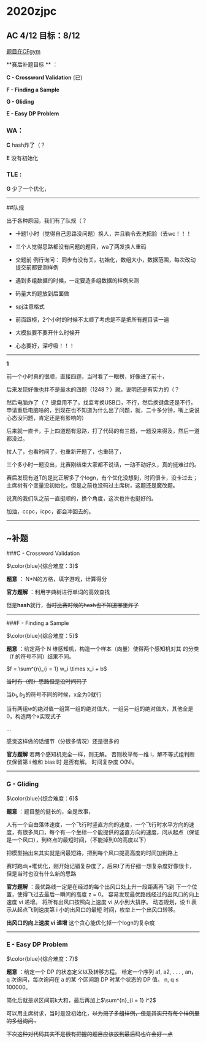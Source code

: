 # 2020zjpc

## AC 4/12   目标：8/12

[题目在CFgym](https://codeforces.com/gym/102770)

**赛后补题目标 ** ：

**C - Crossword Validation** (已)

**F - Finding a Sample**

**G - Gliding**

**E  - Easy DP Problem**

### WA：

**C** hash炸了（？

**E**  没有初始化

### TLE : 

**G**  少了一个优化，

---

##队规

出于各种原因，我们有了队规（？

+ 卡题1小时（觉得自己思路没问题）换人，并且勒令去洗把脸（去wc！！！
+ 三个人觉得思路都没有问题的题目，wa了两发换人重码
+ 交题前 例行询问： 同步有没有关，初始化，数组大小，数据范围，每次改动提交前都要测样例
+ 遇到多组数据的时候，一定要造多组数据的样例来测
+ 码量大的题放到后面做
+ spj注意格式
+ 前面跟榜，2个小时的时候不太顺了考虑是不是把所有题目读一遍
+ 大模拟要不要开什么时候开



+ 心态要好，深呼吸！！！

---

**1**

前一个小时真的很顺，直接四题，当时看了一眼榜，好像进了前十，

后来发现好像也并不是最水的四题（1248？）就，说明还是有实力的（？

然后电脑炸了（？ 键盘用不了，找监考换USB口，不行，然后换键盘还是不行，申请重启电脑啥的，到现在也不知道为什么出了问题，就，二十多分钟，嘴上说说心态没问题，肯定还是有影响的）

后来就一直卡，手上四道题有思路，打了代码的有三题，一题没来得及，然后一道都没过。

拉人了，也看时间了，也重新开题了，也重码了，

三个多小时一题没出，比赛刚结束大家都不说话，一动不动好久，真的挺难过的。

赛后发现有道T的是比正解多了个logn，有个优化没想到，时间很卡，没卡过去；主席树有个变量没初始化，但是之前也没码过主席树，这题还是魔改题。



说真的我们队之前一直挺顺的，换个角度，这次也许也挺好的。



加油，ccpc，icpc，都会冲回去的。

---

## ~补题

###C - Crossword Validation

$\color{blue}{综合难度：3}$

**题意** ： N*N的方格，填字游戏，计算得分

**官方题解** ：利用字典树进行单词的高效查找

但是**hash**就行，~~当时比赛时候的hash也不知道哪里炸了~~



---

###F - Finding a Sample

$\color{blue}{综合难度：5}$

**题意** ：给定两个 N 维感知机，构造一个样本（向量）使得两个感知机对其 的分类（f 的符号不同）结果不同。

$f = \sum^{n}_{i = 1} w_i \times x_i + b$

~~当时有（假）思路但是没时间码了~~

当$b_1,b_2$的符号不同的时候，x全为0就行

当有两组$w$的绝对值一组第一组的绝对值大，一组另一组的绝对值大，其他全是0，构造两个x实现式子

$\dots$

感觉这样做的话细节（分很多情况）还是很多的

**官方题解** 若两个感知机完全一样，则无解。 否则枚举每一维 i，解不等式组判断仅保留第 i 维和 bias 时 是否有解。 时间复杂度 O(N)。





---

### G - Gliding

$\color{blue}{综合难度：6}$

**题意** ：题目整的挺长的，全是故事，

人有一个自由落体速度，一个飞行时竖直方向的速度，一个飞行时水平方向的速度，有很多风口，每个有一个坐标一个能提供的竖直方向的速度，问从起点（保证是一个风口），到终点的最短时间，（不能掉到0的高度以下）

把模型抽出来其实就是问最短路，把到每个风口提高高度的时间加到路上

赛时跑dij+堆优化，刚开始记错复杂度了，后来t了再仔细一想复杂度好像很卡，但是当时也没有什么新的思路

**官方题解** ：最优路线一定是在经过的每个出风口处上升一段距离再飞到 下一个位置，使得飞过去最后一瞬间的高度 z = 0。 容易发现最优路线经过的出风口的向上速度 vi 递增。 将所有出风口按照向上速度 vi 从小到大排序。 动态规划，设 fi 表示从起点飞到速度第 i 小的出风口的最短 时间，枚举上一个出风口转移。

**出风口的向上速度 vi 递增** 这个贪心能优化掉一个logn的复杂度





---

### E  - Easy DP Problem

$\color{blue}{综合难度：7}$

**题意** ：给定一个 DP 的状态定义以及转移方程。 给定一个序列 a1, a2, . . . , an，q 次询问，每次询问在 a 的某 个区间跑 DP 时某个状态的 DP 值。 n, q ≤ 100000。

简化后就是求区间前k大和，最后再加上$\sum^{n}_{i = 1} i^2$

可以用主席树求，当时是没初始化，~~以为测了多组样例，但是其实只有每个样例里的多组询问..~~

~~下次这种对代码其实不是很有把握的题目应该放到最后码也许会好一点~~